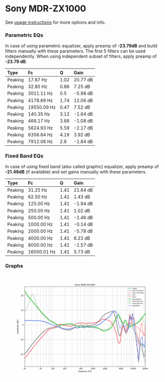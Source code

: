 # Sony MDR-ZX1000
See [usage instructions](https://github.com/jaakkopasanen/AutoEq#usage) for more options and info.

### Parametric EQs
In case of using parametric equalizer, apply preamp of **-23.79dB** and build filters manually
with these parameters. The first 5 filters can be used independently.
When using independent subset of filters, apply preamp of **-23.79 dB**.

| Type    | Fc          |    Q | Gain     |
|:--------|:------------|:-----|:---------|
| Peaking | 17.67 Hz    | 1.02 | 20.77 dB |
| Peaking | 32.85 Hz    | 0.86 | 7.25 dB  |
| Peaking | 3011.11 Hz  | 0.5  | -5.98 dB |
| Peaking | 4178.69 Hz  | 1.74 | 12.06 dB |
| Peaking | 19550.09 Hz | 0.47 | 7.52 dB  |
| Peaking | 140.35 Hz   | 3.12 | -1.64 dB |
| Peaking | 468.17 Hz   | 3.88 | -1.08 dB |
| Peaking | 5624.93 Hz  | 5.59 | -2.17 dB |
| Peaking | 6356.64 Hz  | 4.19 | 3.92 dB  |
| Peaking | 7912.06 Hz  | 2.8  | -1.84 dB |

### Fixed Band EQs
In case of using fixed band (also called graphic) equalizer, apply preamp of **-21.46dB**
(if available) and set gains manually with these parameters.

| Type    | Fc          |    Q | Gain     |
|:--------|:------------|:-----|:---------|
| Peaking | 31.25 Hz    | 1.41 | 21.64 dB |
| Peaking | 62.50 Hz    | 1.41 | 1.43 dB  |
| Peaking | 125.00 Hz   | 1.41 | -1.94 dB |
| Peaking | 250.00 Hz   | 1.41 | 1.02 dB  |
| Peaking | 500.00 Hz   | 1.41 | -1.46 dB |
| Peaking | 1000.00 Hz  | 1.41 | -0.14 dB |
| Peaking | 2000.00 Hz  | 1.41 | -5.78 dB |
| Peaking | 4000.00 Hz  | 1.41 | 6.23 dB  |
| Peaking | 8000.00 Hz  | 1.41 | -1.57 dB |
| Peaking | 16000.01 Hz | 1.41 | 5.73 dB  |

### Graphs
![](./Sony%20MDR-ZX1000.png)